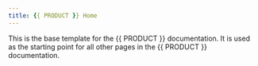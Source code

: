 ```yaml
---
title: {{ PRODUCT }} Home
---
```


This is the base template for the {{ PRODUCT }} documentation. It is used as the starting point for all other pages in the {{ PRODUCT }} documentation.
